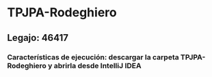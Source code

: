 # TPJPA-Rodeghiero
## Legajo: 46417
### Características de ejecución: descargar la carpeta TPJPA-Rodeghiero y abrirla desde IntelliJ IDEA
